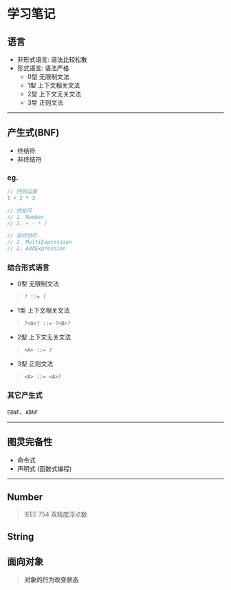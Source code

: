 # 学习笔记

## 语言

- 非形式语言: 语法比较松散
- 形式语言: 语法严格
  - 0型 无限制文法
  - 1型 上下文相关文法
  - 2型 上下文无关文法
  - 3型 正则文法

---

## 产生式(BNF)

- 终结符
- 非终结符


### eg.

``` js
// 四则运算
1 + 2 * 3

// 终结符
// 1. Number
// 2. + - * /

// 非终结符
// 1. MultiExpression
// 2. AddExpression
```

### 结合形式语言

- 0型 无限制文法 
> `? ::= ?`
- 1型 上下文相关文法
> `?<A>? ::= ?<B>?`
- 2型 上下文无关文法
> `<A> ::= ?`
- 3型 正则文法
> `<A> ::= <A>?`

### 其它产生式

`EBNF`、`ABNF`

---

## 图灵完备性

- 命令式
- 声明式 (函数式编程)


---

## Number

> IEEE 754 双精度浮点数

## String

## 面向对象

> **对象的行为改变状态**

